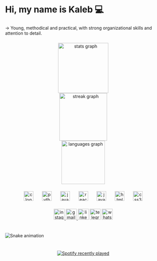 <h1 align="left">Hi, my name is Kaleb 💻</h1>

###

<p align="left">-> Young, methodical and practical, with strong organizational skills and attention to detail.</p>

###

<div align="center">
  <img src="https://github-readme-stats.vercel.app/api?username=kalebmacedo&hide_title=false&hide_rank=false&show_icons=true&include_all_commits=true&count_private=true&disable_animations=false&theme=radical&locale=en&hide_border=false&custom_title=Kaleb%20de%20Souza%20Macedo's%20GitHub" height="162" alt="stats graph" /> <br>
  <img src="https://streak-stats.demolab.com?user=kalebmacedo&locale=en&mode=daily&theme=radical&hide_border=false&border_radius=6" height="154" alt="streak graph" /> <br>
  <img src="https://github-readme-stats.vercel.app/api/top-langs?username=kalebmacedo&locale=en&hide_title=false&layout=compact&card_width=320&langs_count=10&theme=radical&hide_border=false&custom_title=Tec" height="140" alt="languages graph"  />
</div>

###

<div align="center">
  <img src="https://cdn.jsdelivr.net/gh/devicons/devicon/icons/c/c-original.svg" height="31" alt="c logo"  />
  <img width="20" />
  <img src="https://cdn.jsdelivr.net/gh/devicons/devicon/icons/python/python-original.svg" height="31" alt="python logo"  />
  <img width="20" />
  <img src="https://cdn.jsdelivr.net/gh/devicons/devicon/icons/java/java-original.svg" height="31" alt="java logo"  />
  <img width="20" />
  <img src="https://cdn.jsdelivr.net/gh/devicons/devicon/icons/react/react-original.svg" height="31" alt="react logo"  />
  <img width="20" />
  <img src="https://cdn.jsdelivr.net/gh/devicons/devicon/icons/javascript/javascript-original.svg" height="31" alt="javascript logo"  />
  <img width="20" />
  <img src="https://cdn.jsdelivr.net/gh/devicons/devicon/icons/html5/html5-original.svg" height="31" alt="html5 logo"  />
  <img width="20" />
  <img src="https://cdn.jsdelivr.net/gh/devicons/devicon/icons/css3/css3-original.svg" height="31" alt="css3 logo"  />
</div>

###

<div align="center">
  <a href="https://www.instagram.com/macedosz._/" target="_blank">
    <img src="https://img.shields.io/static/v1?message=Instagram&logo=instagram&label=&color=E4405F&logoColor=white&labelColor=&style=for-the-badge" height="35" alt="instagram logo"  />
  </a>
  <a href="https://mail.google.com/mail/u/2/#inbox" target="_blank">
    <img src="https://img.shields.io/static/v1?message=Gmail&logo=gmail&label=&color=D14836&logoColor=white&labelColor=&style=for-the-badge" height="35" alt="gmail logo"  />
  </a>
  <img src="https://img.shields.io/static/v1?message=LinkedIn&logo=linkedin&label=&color=0077B5&logoColor=white&labelColor=&style=for-the-badge" height="35" alt="linkedin logo"  />
  <img src="https://img.shields.io/static/v1?message=Telegram&logo=telegram&label=&color=2CA5E0&logoColor=white&labelColor=&style=for-the-badge" height="35" alt="telegram logo"  />
  <a href="(61) 99901-4888" target="_blank">
    <img src="https://img.shields.io/static/v1?message=Whatsapp&logo=whatsapp&label=&color=25D366&logoColor=white&labelColor=&style=for-the-badge" height="35" alt="whatsapp logo"  />
  </a>
</div>

###

<br clear="both">

<img src="https://raw.githubusercontent.com/kalebmacedo/kalebmacedo/output/snake.svg" alt="Snake animation" />

###

<br clear="both">

<div align="center">
  <a href="https://open.spotify.com/user/22wmra6jmokeanetwvyrquepq">
    <img src="https://spotify-recently-played-readme.vercel.app/api?user=kaleb&count=5&unique=true" alt="Spotify recently played"  />
  </a>
</div>

###

